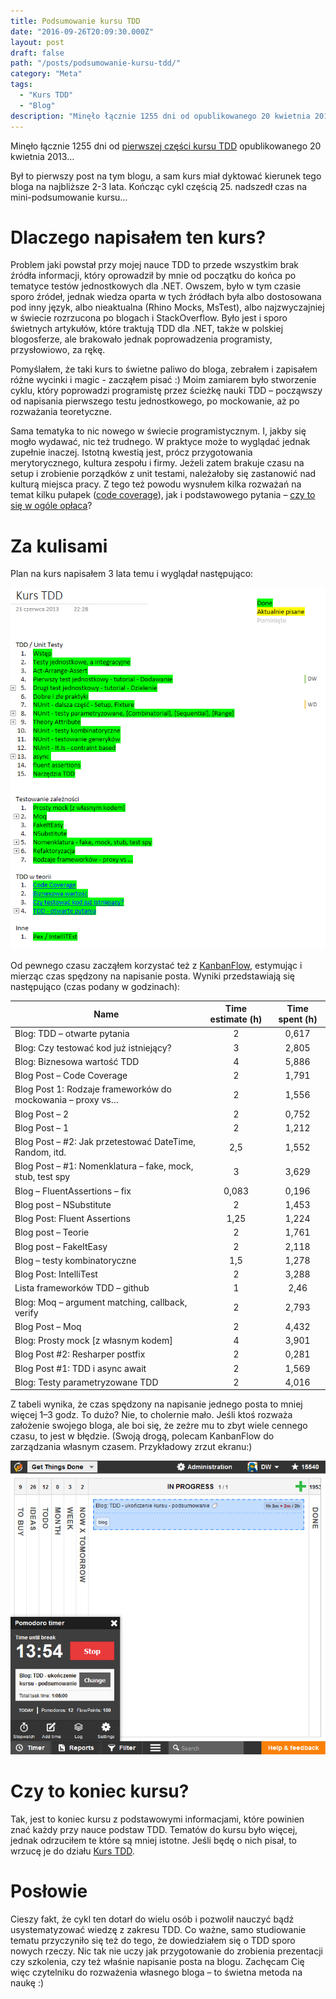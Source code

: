 ```yaml
---
title: Podsumowanie kursu TDD
date: "2016-09-26T20:09:30.000Z"
layout: post
draft: false
path: "/posts/podsumowanie-kursu-tdd/"
category: "Meta"
tags:
  - "Kurs TDD"
  - "Blog"
description: "Minęło łącznie 1255 dni od opublikowanego 20 kwietnia 2013… Był to pierwszy post na tym blogu, a sam kurs miał dyktować kierunek tego bloga na najbliższe 2-3 lata. Kończąc cykl częścią 25. nadszedł czas na mini-podsumowanie kursu…"
---
```


Minęło łącznie 1255 dni od [pierwszej części kursu TDD](/posts/kurs-tdd-1-wstep/) opublikowanego 20 kwietnia 2013…

Był to pierwszy post na tym blogu, a sam kurs miał dyktować kierunek tego bloga na najbliższe 2-3 lata. Kończąc cykl częścią 25. nadszedł czas na mini-podsumowanie kursu…

# Dlaczego napisałem ten kurs?

Problem jaki powstał przy mojej nauce TDD to przede wszystkim brak źródła informacji, który oprowadził by mnie od początku do końca po tematyce testów jednostkowych dla .NET. Owszem, było w tym czasie sporo źródeł, jednak wiedza oparta w tych źródłach była albo dostosowana pod inny język, albo nieaktualna (Rhino Mocks, MsTest), albo najzwyczajniej w świecie rozrzucona po blogach i StackOverflow. Było jest i sporo świetnych artykułów, które traktują TDD dla .NET, także w polskiej blogosferze, ale brakowało jednak poprowadzenia programisty, przysłowiowo, za rękę.

Pomyślałem, że taki kurs to świetne paliwo do bloga, zebrałem i zapisałem różne wycinki i magic - zacząłem pisać :) Moim zamiarem było stworzenie cyklu, który poprowadzi programistę przez ścieżkę nauki TDD – począwszy od napisania pierwszego testu jednostkowego, po mockowanie, aż po rozważania teoretyczne.

Sama tematyka to nic nowego w świecie programistycznym. I, jakby się mogło wydawać, nic też trudnego. W praktyce może to wyglądać jednak zupełnie inaczej. Istotną kwestią jest, prócz przygotowania merytorycznego, kultura zespołu i firmy. Jeżeli zatem brakuje czasu na setup i zrobienie porządków z unit testami, należałoby się zastanowić nad kulturą miejsca pracy. Z tego też powodu wysnułem kilka rozważań na temat kilku pułapek ([code coverage](/posts/kurs-tdd-22-pokrycie-kodu-testami-code-coverage/)), jak i podstawowego pytania – [czy to się w ogóle opłaca](/posts/kurs-tdd-23-czy-to-sie-oplaca/)?

# Za kulisami

Plan na kurs napisałem 3 lata temu i wyglądał następująco:

![onenote](a99a777c-76b2-4bff-8889-d0e073dad4c7.png)

Od pewnego czasu zacząłem korzystać też z [KanbanFlow](https://kanbanflow.com/), estymując i mierząc czas spędzony na napisanie posta. Wyniki przedstawiają się następująco (czas podany w godzinach):

| Name | Time estimate (h) | Time spent (h) |
|-----|:-----:|:-----:|
| Blog: TDD – otwarte pytania | 2 | 0,617 |
| Blog: Czy testować kod już istniejący? | 3 | 2,805 |
| Blog: Biznesowa wartość TDD | 4 | 5,886 |
| Blog Post – Code Coverage | 2 | 1,791 |
| Blog Post 1: Rodzaje frameworków do mockowania – proxy vs… | 2 | 1,556 |
| Blog Post – 2 | 2 | 0,752 |
| Blog Post – 1 | 2 | 1,212 |
| Blog Post – #2: Jak przetestować DateTime, Random, itd. | 2,5 | 1,552 |
| Blog Post – #1: Nomenklatura – fake, mock, stub, test spy | 3 | 3,629 |
| Blog – FluentAssertions – fix | 0,083 | 0,196 |
| Blog post – NSubstitute | 2 | 1,453 |
| Blog Post: Fluent Assertions | 1,25 | 1,224 |
| Blog post – Teorie | 2 | 1,761 |
| Blog post – FakeItEasy | 2 | 2,118 |
| Blog – testy kombinatoryczne | 1,5 | 1,278 |
| Blog Post: IntelliTest | 2 | 3,288 |
| Lista frameworków TDD – github | 1 | 2,46 |
| Blog: Moq – argument matching, callback, verify | 2 | 2,793 |
| Blog Post – Moq | 2 | 4,432 |
| Blog: Prosty mock [z własnym kodem] | 4 | 3,901 |
| Blog Post #2: Resharper postfix | 2 | 0,281 |
| Blog Post #1: TDD i async await | 2 | 1,569 |
| Blog: Testy parametryzowane TDD | 2 | 4,016 |

Z tabeli wynika, że czas spędzony na napisanie jednego posta to mniej więcej 1–3 godz. To dużo? Nie, to cholernie mało. Jeśli ktoś rozważa założenie swojego bloga, ale boi się, że zeżre mu to zbyt wiele cennego czasu, to jest w błędzie. (Swoją drogą, polecam KanbanFlow do zarządzania własnym czasem. Przykładowy zrzut ekranu:)

![kanbanflow](c30106c3-b784-4c13-8c85-b371327fe46e.png)

# Czy to koniec kursu?

Tak, jest to koniec kursu z podstawowymi informacjami, które powinien znać każdy przy nauce podstaw TDD. Tematów do kursu było więcej, jednak odrzuciłem te które są mniej istotne. Jeśli będę o nich pisał, to wrzucę je do działu [Kurs TDD](/kurs-tdd/).

# Posłowie

Cieszy fakt, że cykl ten dotarł do wielu osób i pozwolił nauczyć bądź usystematyzować wiedzę z zakresu TDD. Co ważne, samo studiowanie tematu przyczyniło się też do tego, że dowiedziałem się o TDD sporo nowych rzeczy. Nic tak nie uczy jak przygotowanie do zrobienia prezentacji czy szkolenia, czy też właśnie napisanie posta na blogu. Zachęcam Cię więc czytelniku do rozważenia własnego bloga – to świetna metoda na naukę :)
